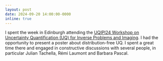 ```yaml
---
layout: post
date: 2024-09-20 14:00:00-0000
inline: true
---
```


I spent the week in Edinburgh attending the <a href='https://www.icms.org.uk/UQIPI24'>UQIPI24 Workshop on Uncertainty Quantification (UQ) for Inverse Problems and Imaging</a>. I had the opportunity to present a poster about distribution-free UQ. I spent a great time there and engaged in constructive discussions with several people, in particular Julian Tachella, Rémi Laumont and Barbara Pascal.